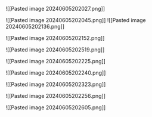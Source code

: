 ![[Pasted image 20240605202027.png]]

![[Pasted image 20240605202045.png]]
![[Pasted image 20240605202136.png]]

![[Pasted image 20240605202152.png]]

![[Pasted image 20240605202519.png]]


![[Pasted image 20240605202225.png]]

![[Pasted image 20240605202240.png]]

![[Pasted image 20240605202323.png]]

![[Pasted image 20240605202256.png]]

![[Pasted image 20240605202605.png]]


